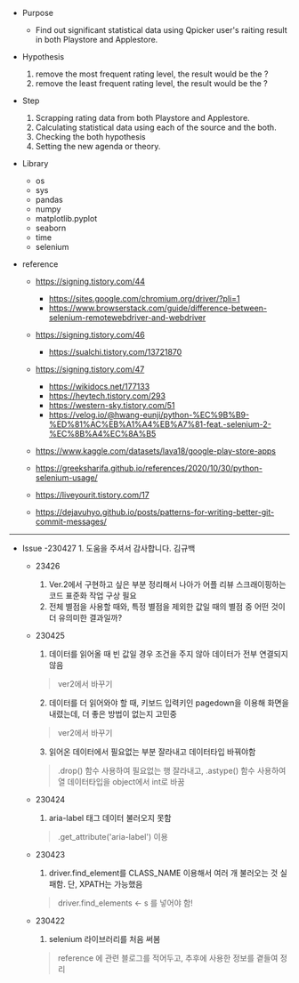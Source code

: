 - Purpose
    - Find out significant statistical data using Qpicker user's raiting result in both Playstore and Applestore.

- Hypothesis
    1. remove the most frequent rating level, the result would be the ?
    2. remove the least frequent rating level, the result would be the ?

- Step
    1. Scrapping rating data from both Playstore and Applestore.
    2. Calculating statistical data using each of the source and the both.
    3. Checking the both hypothesis
    4. Setting the new agenda or theory.
    

- Library
    - os
    - sys
    - pandas
    - numpy
    - matplotlib.pyplot
    - seaborn
    - time
    - selenium


- reference
    - https://signing.tistory.com/44
        - https://sites.google.com/chromium.org/driver/?pli=1
        - https://www.browserstack.com/guide/difference-between-selenium-remotewebdriver-and-webdriver
    - https://signing.tistory.com/46
        - https://sualchi.tistory.com/13721870
    - https://signing.tistory.com/47
        - https://wikidocs.net/177133
        - https://heytech.tistory.com/293
        - https://western-sky.tistory.com/51
        - https://velog.io/@hwang-eunji/python-%EC%9B%B9-%ED%81%AC%EB%A1%A4%EB%A7%81-feat.-selenium-2-%EC%8B%A4%EC%8A%B5
    - https://www.kaggle.com/datasets/lava18/google-play-store-apps
    
    - https://greeksharifa.github.io/references/2020/10/30/python-selenium-usage/
    - https://liveyourit.tistory.com/17
    - https://dejavuhyo.github.io/posts/patterns-for-writing-better-git-commit-messages/
    
    
    
    
*****************************************************************************************************************

- Issue
    -230427
        1. 도움을 주셔서 감사합니다. 김규백

    - 23426
        1. Ver.2에서 구현하고 싶은 부분 정리해서 나아가 어플 리뷰 스크래이핑하는 코드 표준화 작업 구상 필요
        2. 전체 별점을 사용할 때와, 특정 별점을 제외한 값일 때의 별점 중 어떤 것이 더 유의미한 결과일까?


    - 230425
        1. 데이터를 읽어올 때 빈 값일 경우 조건을 주지 않아 데이터가 전부 연결되지 않음
        > ver2에서 바꾸기
        2. 데이터를 더 읽어와야 할 때, 키보드 입력키인 pagedown을 이용해 화면을 내렸는데, 더 좋은 방법이 없는지 고민중
        > ver2에서 바꾸기
        3. 읽어온 데이터에서 필요없는 부분 잘라내고 데이터타입 바꿔야함
        > .drop() 함수 사용하여 필요없는 행 잘라내고, .astype() 함수 사용하여 열 데이터타입을 object에서 int로 바꿈
    
    - 230424
        1. aria-label 태그 데이터 불러오지 못함
        > .get_attribute('aria-label') 이용
    
    - 230423
        1. driver.find_element를 CLASS_NAME 이용해서 여러 개 불러오는 것 실패함. 단, XPATH는 가능했음
        > driver.find_elements <- s 를 넣어야 함!
        
    - 230422
        1. selenium 라이브러리를 처음 써봄
        > reference 에 관련 블로그를 적어두고, 추후에 사용한 정보를 곁들여 정리
        
        
        
        
        
        
        
        
        
        